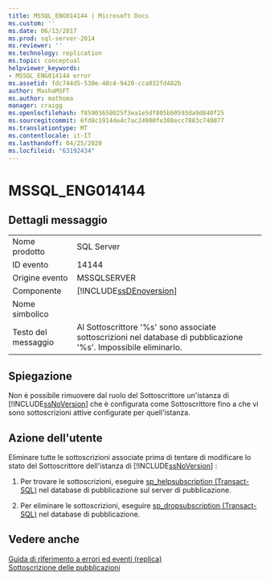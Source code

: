 ```yaml
---
title: MSSQL_ENG014144 | Microsoft Docs
ms.custom: ''
ms.date: 06/13/2017
ms.prod: sql-server-2014
ms.reviewer: ''
ms.technology: replication
ms.topic: conceptual
helpviewer_keywords:
- MSSQL_ENG014144 error
ms.assetid: fdc744d5-530e-48c4-9420-cca032fd482b
author: MashaMSFT
ms.author: mathoma
manager: craigg
ms.openlocfilehash: f85903658025f3ea1e5df805bb0593da9d840f25
ms.sourcegitcommit: 6fd8c1914de4c7ac24900fe388ecc7883c740077
ms.translationtype: MT
ms.contentlocale: it-IT
ms.lasthandoff: 04/25/2020
ms.locfileid: "63192434"
---
```

# <a name="mssql_eng014144"></a>MSSQL_ENG014144
    
## <a name="message-details"></a>Dettagli messaggio  
  
|||  
|-|-|  
|Nome prodotto|SQL Server|  
|ID evento|14144|  
|Origine evento|MSSQLSERVER|  
|Componente|[!INCLUDE[ssDEnoversion](../../includes/ssdenoversion-md.md)]|  
|Nome simbolico||  
|Testo del messaggio|Al Sottoscrittore '%s' sono associate sottoscrizioni nel database di pubblicazione '%s'. Impossibile eliminarlo.|  
  
## <a name="explanation"></a>Spiegazione  
 Non è possibile rimuovere dal ruolo del Sottoscrittore un'istanza di [!INCLUDE[ssNoVersion](../../includes/ssnoversion-md.md)] che è configurata come Sottoscrittore fino a che vi sono sottoscrizioni attive configurate per quell'istanza.  
  
## <a name="user-action"></a>Azione dell'utente  
 Eliminare tutte le sottoscrizioni associate prima di tentare di modificare lo stato del Sottoscrittore dell'istanza di [!INCLUDE[ssNoVersion](../../includes/ssnoversion-md.md)] :  
  
1.  Per trovare le sottoscrizioni, eseguire [sp_helpsubscription &#40;Transact-SQL&#41;](/sql/relational-databases/system-stored-procedures/sp-helpsubscription-transact-sql) nel database di pubblicazione sul server di pubblicazione.  
  
2.  Per eliminare le sottoscrizioni, eseguire [sp_dropsubscription &#40;Transact-SQL&#41;](/sql/relational-databases/system-stored-procedures/sp-dropsubscription-transact-sql) nel database di pubblicazione.  
  
## <a name="see-also"></a>Vedere anche  
 [Guida di riferimento a errori ed eventi &#40;replica&#41;](errors-and-events-reference-replication.md)   
 [Sottoscrizione delle pubblicazioni](subscribe-to-publications.md)  
  
  
